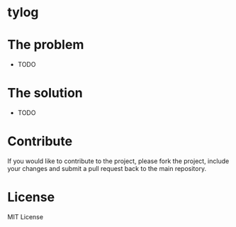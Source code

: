 # tylog 

# The problem
- TODO

# The solution
- TODO

# Contribute
If you would like to contribute to the project, please fork the project, include your changes and submit a pull request back to the main repository.

# License
MIT License 
